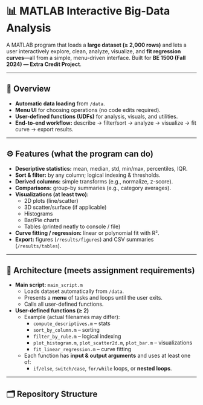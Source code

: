 # 📊 MATLAB Interactive Big-Data Analysis

A MATLAB program that loads a **large dataset (≥ 2,000 rows)** and lets a user interactively explore, clean, analyze, visualize, and **fit regression curves**—all from a simple, menu-driven interface. Built for **BE 1500 (Fall 2024) — Extra Credit Project**.

---

## 📌 Overview
- **Automatic data loading** from `/data`.
- **Menu UI** for choosing operations (no code edits required).
- **User-defined functions (UDFs)** for analysis, visuals, and utilities.
- **End-to-end workflow:** describe → filter/sort → analyze → visualize → fit curve → export results.

---

## ⚙️ Features (what the program can do)
- **Descriptive statistics:** mean, median, std, min/max, percentiles, IQR.
- **Sort & filter:** by any column; logical indexing & thresholds.
- **Derived columns:** simple transforms (e.g., normalize, z-score).
- **Comparisons:** group-by summaries (e.g., category averages).
- **Visualizations (at least two):**
  - 2D plots (line/scatter)
  - 3D scatter/surface (if applicable)
  - Histograms
  - Bar/Pie charts
  - Tables (printed neatly to console / file)
- **Curve fitting / regression:** linear or polynomial fit with R².
- **Export:** figures (`/results/figures`) and CSV summaries (`/results/tables`).

---

## 🧱 Architecture (meets assignment requirements)
- **Main script:** `main_script.m`
  - Loads dataset automatically from `/data`.
  - Presents a **menu** of tasks and loops until the user exits.
  - Calls all user-defined functions.
- **User-defined functions (≥ 2)**
  - Example (actual filenames may differ):
    - `compute_descriptives.m` – stats
    - `sort_by_column.m` – sorting
    - `filter_by_rule.m` – logical indexing
    - `plot_histogram.m`, `plot_scatter2d.m`, `plot_bar.m` – visualizations
    - `fit_linear_regression.m` – curve fitting
  - Each function has **input & output arguments** and uses at least one of:
    - `if/else`, `switch/case`, `for/while` loops, or **nested loops**.

---

## 🗂 Repository Structure
